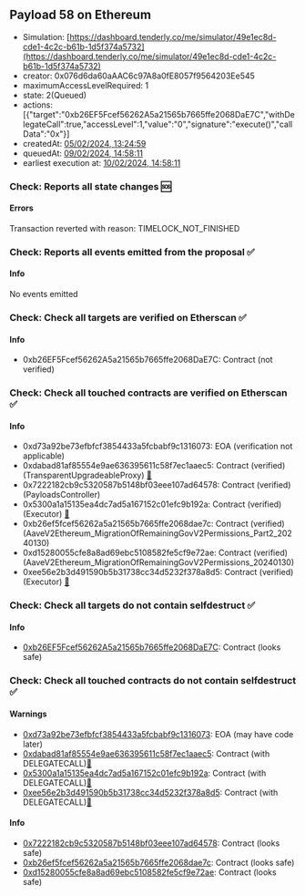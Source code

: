 ## Payload 58 on Ethereum

- Simulation: [https://dashboard.tenderly.co/me/simulator/49e1ec8d-cde1-4c2c-b61b-1d5f374a5732](https://dashboard.tenderly.co/me/simulator/49e1ec8d-cde1-4c2c-b61b-1d5f374a5732)
- creator: 0x076d6da60aAAC6c97A8a0fE8057f9564203Ee545
- maximumAccessLevelRequired: 1
- state: 2(Queued)
- actions: [{"target":"0xb26EF5Fcef56262A5a21565b7665ffe2068DaE7C","withDelegateCall":true,"accessLevel":1,"value":"0","signature":"execute()","callData":"0x"}]
- createdAt: [05/02/2024, 13:24:59](https://etherscan.io/tx/0x423ae4401d186bff644dbe092c7f496f4cf30ecb9d540ce0c7fc74fb17bd9c31)
- queuedAt: [09/02/2024, 14:58:11](https://etherscan.io/tx/0x11045221c14bbc4a078e142f1de58ad9d78c44155ac386cfff1a1c0a56b7b21f)
- earliest execution at: [10/02/2024, 14:58:11](https://www.epochconverter.com/countdown?q=1707577091)

### Check: Reports all state changes :sos:

#### Errors

Transaction reverted with reason: TIMELOCK_NOT_FINISHED

### Check: Reports all events emitted from the proposal :white_check_mark:

#### Info

No events emitted

### Check: Check all targets are verified on Etherscan :white_check_mark:

#### Info

- 0xb26EF5Fcef56262A5a21565b7665ffe2068DaE7C: Contract (not verified) 

### Check: Check all touched contracts are verified on Etherscan :white_check_mark:

#### Info

- 0xd73a92be73efbfcf3854433a5fcbabf9c1316073: EOA (verification not applicable)
- 0xdabad81af85554e9ae636395611c58f7ec1aaec5: Contract (verified) (TransparentUpgradeableProxy) [:ghost:](https://github.com/bgd-labs/aave-address-book "GovernanceV3Ethereum.PAYLOADS_CONTROLLER")
- 0x7222182cb9c5320587b5148bf03eee107ad64578: Contract (verified) (PayloadsController) 
- 0x5300a1a15135ea4dc7ad5a167152c01efc9b192a: Contract (verified) (Executor) [:ghost:](https://github.com/bgd-labs/aave-address-book "AaveV2Ethereum.POOL_ADMIN, AaveV2EthereumAMM.POOL_ADMIN, AaveV3Ethereum.ACL_ADMIN, GovernanceV3Ethereum.EXECUTOR_LVL_1")
- 0xb26ef5fcef56262a5a21565b7665ffe2068dae7c: Contract (verified) (AaveV2Ethereum_MigrationOfRemainingGovV2Permissions_Part2_20240130) 
- 0xd15280055cfe8a8ad69ebc5108582fe5cf9e72ae: Contract (verified) (AaveV2Ethereum_MigrationOfRemainingGovV2Permissions_20240130) 
- 0xee56e2b3d491590b5b31738cc34d5232f378a8d5: Contract (verified) (Executor) [:ghost:](https://github.com/bgd-labs/aave-address-book "AaveV2Ethereum.EMISSION_MANAGER")

### Check: Check all targets do not contain selfdestruct :white_check_mark:

#### Info

- [0xb26EF5Fcef56262A5a21565b7665ffe2068DaE7C](https://etherscan.io/address/0xb26EF5Fcef56262A5a21565b7665ffe2068DaE7C): Contract (looks safe)

### Check: Check all touched contracts do not contain selfdestruct :white_check_mark:

#### Warnings

- [0xd73a92be73efbfcf3854433a5fcbabf9c1316073](https://etherscan.io/address/0xd73a92be73efbfcf3854433a5fcbabf9c1316073): EOA (may have code later)
- [0xdabad81af85554e9ae636395611c58f7ec1aaec5](https://etherscan.io/address/0xdabad81af85554e9ae636395611c58f7ec1aaec5): Contract (with DELEGATECALL)[:ghost:](https://github.com/bgd-labs/aave-address-book "GovernanceV3Ethereum.PAYLOADS_CONTROLLER")
- [0x5300a1a15135ea4dc7ad5a167152c01efc9b192a](https://etherscan.io/address/0x5300a1a15135ea4dc7ad5a167152c01efc9b192a): Contract (with DELEGATECALL)[:ghost:](https://github.com/bgd-labs/aave-address-book "AaveV2Ethereum.POOL_ADMIN, AaveV2EthereumAMM.POOL_ADMIN, AaveV3Ethereum.ACL_ADMIN, GovernanceV3Ethereum.EXECUTOR_LVL_1")
- [0xee56e2b3d491590b5b31738cc34d5232f378a8d5](https://etherscan.io/address/0xee56e2b3d491590b5b31738cc34d5232f378a8d5): Contract (with DELEGATECALL)[:ghost:](https://github.com/bgd-labs/aave-address-book "AaveV2Ethereum.EMISSION_MANAGER")

#### Info

- [0x7222182cb9c5320587b5148bf03eee107ad64578](https://etherscan.io/address/0x7222182cb9c5320587b5148bf03eee107ad64578): Contract (looks safe)
- [0xb26ef5fcef56262a5a21565b7665ffe2068dae7c](https://etherscan.io/address/0xb26ef5fcef56262a5a21565b7665ffe2068dae7c): Contract (looks safe)
- [0xd15280055cfe8a8ad69ebc5108582fe5cf9e72ae](https://etherscan.io/address/0xd15280055cfe8a8ad69ebc5108582fe5cf9e72ae): Contract (looks safe)

